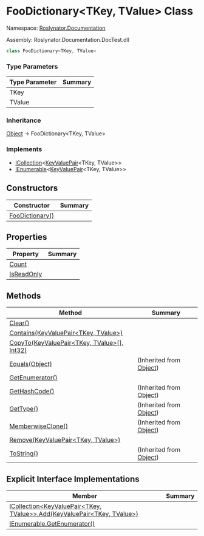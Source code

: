 # FooDictionary\<TKey, TValue> Class

Namespace: [Roslynator.Documentation](../README.md)

Assembly: Roslynator\.Documentation\.DocTest\.dll

```csharp
class FooDictionary<TKey, TValue>
```

### Type Parameters

| Type Parameter | Summary |
| -------------- | ------- |
| TKey | |
| TValue | |

### Inheritance

[Object](https://docs.microsoft.com/en-us/dotnet/api/system.object) &#x2192; FooDictionary\<TKey, TValue>

### Implements

* [ICollection](https://docs.microsoft.com/en-us/dotnet/api/system.collections.generic.icollection-1)\<[KeyValuePair](https://docs.microsoft.com/en-us/dotnet/api/system.collections.generic.keyvaluepair-2)\<TKey, TValue>>
* [IEnumerable](https://docs.microsoft.com/en-us/dotnet/api/system.collections.generic.ienumerable-1)\<[KeyValuePair](https://docs.microsoft.com/en-us/dotnet/api/system.collections.generic.keyvaluepair-2)\<TKey, TValue>>

## Constructors

| Constructor | Summary |
| ----------- | ------- |
| [FooDictionary()](-ctor/README.md) | |

## Properties

| Property | Summary |
| -------- | ------- |
| [Count](Count/README.md) | |
| [IsReadOnly](IsReadOnly/README.md) | |

## Methods

| Method | Summary |
| ------ | ------- |
| [Clear()](Clear/README.md) | |
| [Contains(KeyValuePair\<TKey, TValue>)](Contains/README.md) | |
| [CopyTo(KeyValuePair\<TKey, TValue>\[\], Int32)](CopyTo/README.md) | |
| [Equals(Object)](https://docs.microsoft.com/en-us/dotnet/api/system.object.equals) |  \(Inherited from [Object](https://docs.microsoft.com/en-us/dotnet/api/system.object)\) |
| [GetEnumerator()](GetEnumerator/README.md) | |
| [GetHashCode()](https://docs.microsoft.com/en-us/dotnet/api/system.object.gethashcode) |  \(Inherited from [Object](https://docs.microsoft.com/en-us/dotnet/api/system.object)\) |
| [GetType()](https://docs.microsoft.com/en-us/dotnet/api/system.object.gettype) |  \(Inherited from [Object](https://docs.microsoft.com/en-us/dotnet/api/system.object)\) |
| [MemberwiseClone()](https://docs.microsoft.com/en-us/dotnet/api/system.object.memberwiseclone) |  \(Inherited from [Object](https://docs.microsoft.com/en-us/dotnet/api/system.object)\) |
| [Remove(KeyValuePair\<TKey, TValue>)](Remove/README.md) | |
| [ToString()](https://docs.microsoft.com/en-us/dotnet/api/system.object.tostring) |  \(Inherited from [Object](https://docs.microsoft.com/en-us/dotnet/api/system.object)\) |

## Explicit Interface Implementations

| Member | Summary |
| ------ | ------- |
| [ICollection\<KeyValuePair\<TKey, TValue>>.Add(KeyValuePair\<TKey, TValue>)](System-Collections-Generic-ICollection-System-Collections-Generic-KeyValuePair-TKey-TValue---Add/README.md) | |
| [IEnumerable.GetEnumerator()](System-Collections-IEnumerable-GetEnumerator/README.md) | |

